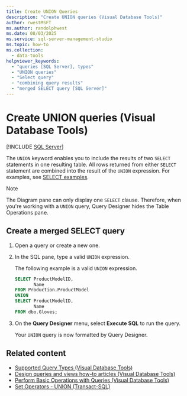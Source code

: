 ```yaml
---
title: Create UNION Queries
description: "Create UNION queries (Visual Database Tools)"
author: rwestMSFT
ms.author: randolphwest
ms.date: 08/03/2025
ms.service: sql-server-management-studio
ms.topic: how-to
ms.collection:
  - data-tools
helpviewer_keywords:
  - "queries [SQL Server], types"
  - "UNION queries"
  - "Select query"
  - "combining query results"
  - "merged SELECT query [SQL Server]"
---
```

# Create UNION queries (Visual Database Tools)

[!INCLUDE [SQL Server](../includes/applies-to-version/sqlserver.md)]

The `UNION` keyword enables you to include the results of two `SELECT` statements in one resulting table. All rows returned from either `SELECT` statement are combined into the result of the `UNION` expression. For examples, see [SELECT examples](/sql/t-sql/queries/select-examples-transact-sql).

> [!NOTE]  
> The Diagram pane can only display one `SELECT` clause. Therefore, when you're working with a `UNION` query, Query Designer hides the Table Operations pane.

## Create a merged SELECT query

1. Open a query or create a new one.

1. In the SQL pane, type a valid `UNION` expression.

   The following example is a valid `UNION` expression.

   ```sql
   SELECT ProductModelID,
          Name
   FROM Production.ProductModel
   UNION
   SELECT ProductModelID,
          Name
   FROM dbo.Gloves;
   ```

1. On the **Query Designer** menu, select **Execute SQL** to run the query.

   Your `UNION` query is now formatted by Query Designer.

## Related content

- [Supported Query Types (Visual Database Tools)](supported-query-types-visual-database-tools.md)
- [Design queries and views how-to articles (Visual Database Tools)](design-queries-and-views-how-to-topics-visual-database-tools.md)
- [Perform Basic Operations with Queries (Visual Database Tools)](perform-basic-operations-with-queries-visual-database-tools.md)
- [Set Operators - UNION (Transact-SQL)](/sql/t-sql/language-elements/set-operators-union-transact-sql)
